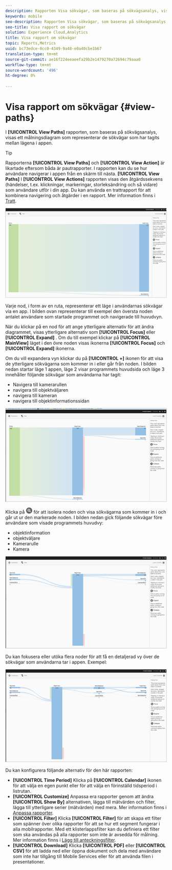 ```yaml
---
description: Rapporten Visa sökvägar, som baseras på sökvägsanalys, visar ett bandiagram som representerar de sökvägar som har tagits mellan lägena i appen.
keywords: mobile
seo-description: Rapporten Visa sökvägar, som baseras på sökvägsanalys, visar ett bandiagram som representerar de sökvägar som har tagits mellan lägena i appen.
seo-title: Visa rapport om sökvägar
solution: Experience Cloud,Analytics
title: Visa rapport om sökvägar
topic: Reports,Metrics
uuid: bc73edce-0cc0-4349-9a48-e0a40cbe1b67
translation-type: tm+mt
source-git-commit: ae16f224eeaeefa29b2e1479270a72694c79aaa0
workflow-type: tm+mt
source-wordcount: '496'
ht-degree: 0%

---
```



# Visa rapport om sökvägar {#view-paths}

I **[!UICONTROL View Paths]** rapporten, som baseras på sökvägsanalys, visas ett målningsdiagram som representerar de sökvägar som har tagits mellan lägena i appen.

>[!TIP]
>
>Rapporterna **[!UICONTROL View Paths]** och **[!UICONTROL View Action]** är likartade eftersom båda är pautrapporter. I rapporten kan du se hur användare navigerar i appen från en skärm till nästa. **[!UICONTROL View Paths]** I **[!UICONTROL View Actions]** rapporten visas den åtgärdssekvens (händelser, t.ex. klickningar, markeringar, storleksändring och så vidare) som användare utför i din app. Du kan använda en trattrapport för att kombinera navigering och åtgärder i en rapport. Mer information finns i [Tratt](/help/using/usage/reports-funnel.md).

![visa banor](assets/view_paths.png)

Varje nod, i form av en ruta, representerar ett läge i användarnas sökvägar via en app. I bilden ovan representerar till exempel den översta noden antalet användare som startade programmet och navigerade till huvudvyn.

När du klickar på en nod för att ange ytterligare alternativ för att ändra diagrammet, visas ytterligare alternativ som **[!UICONTROL Focus]** eller **[!UICONTROL Expand]** . Om du till exempel klickar på **[!UICONTROL MainView]** läget i den övre noden visas ikonerna **[!UICONTROL Focus]** och **[!UICONTROL Expand]** ikonerna.

Om du vill expandera vyn klickar du på **[!UICONTROL +]** ikonen för att visa de ytterligare sökvägarna som kommer in i eller går från noden. I bilden nedan startar läge 1 appen, läge 2 visar programmets huvudsida och läge 3 innehåller följande sökvägar som användarna har tagit:

* Navigera till kamerarullen
* navigera till objektväljaren
* navigera till kameran
* navigera till objektinformationssidan

![](assets/view_paths_expand.png)

Klicka på ![fokusikonen](assets/icon_focus.png) för att isolera noden och visa sökvägarna som kommer in i och går ut ur den markerade noden. I bilden nedan gick följande sökvägar före användare som visade programmets huvudvy:

* objektinformation
* objektväljare
* Kamerarulle
* Kamera

![visa banfokus](assets/view_paths_focus.png)

Du kan fokusera eller utöka flera noder för att få en detaljerad vy över de sökvägar som användarna tar i appen. Exempel:

![visa bana flera](assets/view_paths_mult.png)

Du kan konfigurera följande alternativ för den här rapporten:

* **[!UICONTROL Time Period]**
Klicka på **[!UICONTROL Calendar]** ikonen för att välja en egen punkt eller för att välja en förinställd tidsperiod i listrutan.
* **[!UICONTROL Customize]**
Anpassa era rapporter genom att ändra **[!UICONTROL Show By]** alternativen, lägga till mätvärden och filter, lägga till ytterligare serier (mätvärden) med mera. Mer information finns i [Anpassa rapporter](/help/using/usage/reports-customize/reports-customize.md).
* **[!UICONTROL Filter]**
Klicka **[!UICONTROL Filter]** för att skapa ett filter som spänner över olika rapporter för att se hur ett segment fungerar i alla mobilrapporter. Med ett klisterlappsfilter kan du definiera ett filter som ska användas på alla rapporter som inte är avsedda för målning. Mer information finns i [Lägg till anteckningsfilter](/help/using/usage/reports-customize/t-sticky-filter.md).
* **[!UICONTROL Download]**
Klicka **[!UICONTROL PDF]** eller **[!UICONTROL CSV]** för att ladda ned eller öppna dokument och dela med användare som inte har tillgång till Mobile Services eller för att använda filen i presentationer.